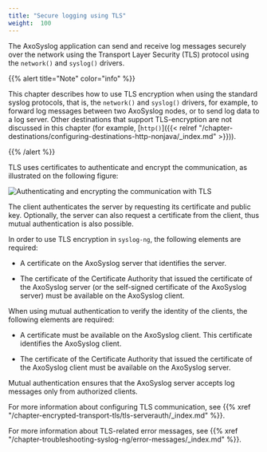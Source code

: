 ```yaml
---
title: "Secure logging using TLS"
weight:  100
---
```

<!-- DISCLAIMER: This file is based on the syslog-ng Open Source Edition documentation https://github.com/balabit/syslog-ng-ose-guides/commit/2f4a52ee61d1ea9ad27cb4f3168b95408fddfdf2 and is used under the terms of The syslog-ng Open Source Edition Documentation License. The file has been modified by Axoflow. -->

The AxoSyslog application can send and receive log messages securely over the network using the Transport Layer Security (TLS) protocol using the `network()` and `syslog()` drivers.

{{% alert title="Note" color="info" %}}

This chapter describes how to use TLS encryption when using the standard syslog protocols, that is, the `network()` and `syslog()` drivers, for example, to forward log messages between two AxoSyslog nodes, or to send log data to a log server. Other destinations that support TLS-encryption are not discussed in this chapter (for example, [`http()`]({{< relref "/chapter-destinations/configuring-destinations-http-nonjava/_index.md" >}})).

{{% /alert %}}

TLS uses certificates to authenticate and encrypt the communication, as illustrated on the following figure:

![Authenticating and encrypting the communication with TLS](/images/figures/fig-certificate-based-authentication01.png)

The client authenticates the server by requesting its certificate and public key. Optionally, the server can also request a certificate from the client, thus mutual authentication is also possible.

In order to use TLS encryption in `syslog-ng`, the following elements are required:

  - A certificate on the AxoSyslog server that identifies the server.

  - The certificate of the Certificate Authority that issued the certificate of the AxoSyslog server (or the self-signed certificate of the AxoSyslog server) must be available on the AxoSyslog client.

When using mutual authentication to verify the identity of the clients, the following elements are required:

  - A certificate must be available on the AxoSyslog client. This certificate identifies the AxoSyslog client.

  - The certificate of the Certificate Authority that issued the certificate of the AxoSyslog client must be available on the AxoSyslog server.

Mutual authentication ensures that the AxoSyslog server accepts log messages only from authorized clients.

For more information about configuring TLS communication, see {{% xref "/chapter-encrypted-transport-tls/tls-serverauth/_index.md" %}}.

For more information about TLS-related error messages, see {{% xref "/chapter-troubleshooting-syslog-ng/error-messages/_index.md" %}}.
